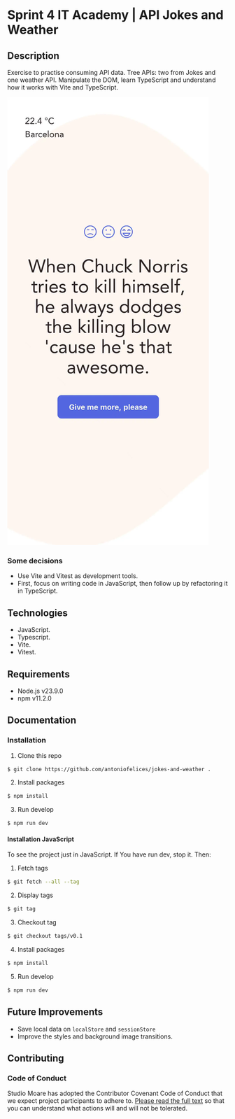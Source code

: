 # Sprint 4 IT Academy | API Jokes and Weather

## Description

Exercise to practise consuming API data. Tree APIs: two from Jokes and one weather API. Manipulate the DOM, learn TypeScript and understand how it works with Vite and TypeScript.

![Preview](src/assets/images/preview-01.webp 'Jokes and Weather Preview')

### Some decisions

-   Use Vite and Vitest as development tools.
-   First, focus on writing code in JavaScript, then follow up by refactoring it in TypeScript.

## Technologies

-   JavaScript.
-   Typescript.
-   Vite.
-   Vitest.

## Requirements

-   Node.js v23.9.0
-   npm v11.2.0

## Documentation

### Installation

1. Clone this repo

```bash
$ git clone https://github.com/antoniofelices/jokes-and-weather .
```

2. Install packages

```bash
$ npm install
```

3. Run develop

```bash
$ npm run dev
```

#### Installation JavaScript

To see the project just in JavaScript.
If You have run dev, stop it. Then:

1. Fetch tags

```bash
$ git fetch --all --tag
```

2. Display tags

```bash
$ git tag
```

3. Checkout tag

```bash
$ git checkout tags/v0.1
```

4. Install packages

```bash
$ npm install
```

5. Run develop

```bash
$ npm run dev
```

## Future Improvements

-   Save local data on `localStore` and `sessionStore`
-   Improve the styles and background image transitions.

## Contributing

### Code of Conduct

Studio Moare has adopted the Contributor Covenant Code of Conduct that we expect project participants to adhere to. [Please read the full text](https://www.contributor-covenant.org/version/2/1/code_of_conduct/code_of_conduct.md) so that you can understand what actions will and will not be tolerated.
